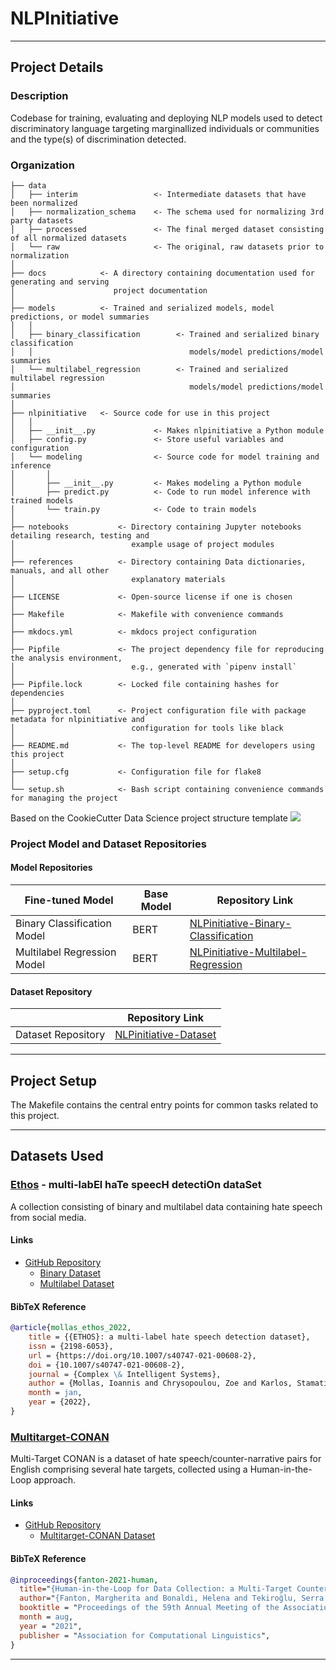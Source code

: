 # NLPInitiative

***

## Project Details

### Description
Codebase for training, evaluating and deploying NLP models used to detect discriminatory language targeting marginallized individuals or communities and the type(s) of discrimination detected.

### Organization

```
├── data
│   ├── interim                 <- Intermediate datasets that have been normalized
│   ├── normalization_schema    <- The schema used for normalizing 3rd party datasets
│   ├── processed               <- The final merged dataset consisting of all normalized datasets
│   └── raw                     <- The original, raw datasets prior to normalization
│
├── docs            <- A directory containing documentation used for generating and serving 
│                      project documentation
│
├── models          <- Trained and serialized models, model predictions, or model summaries
│   │
│   ├── binary_classification        <- Trained and serialized binary classification 
│   │                                   models/model predictions/model summaries
│   └── multilabel_regression        <- Trained and serialized multilabel regression 
│                                       models/model predictions/model summaries
│
├── nlpinitiative   <- Source code for use in this project
│   │
│   ├── __init__.py             <- Makes nlpinitiative a Python module
│   ├── config.py               <- Store useful variables and configuration
│   └── modeling                <- Source code for model training and inference
│       │                
│       ├── __init__.py         <- Makes modeling a Python module
│       ├── predict.py          <- Code to run model inference with trained models          
│       └── train.py            <- Code to train models
│
├── notebooks           <- Directory containing Jupyter notebooks detailing research, testing and 
│                          example usage of project modules 
│
├── references          <- Directory containing Data dictionaries, manuals, and all other 
│                          explanatory materials
│
├── LICENSE             <- Open-source license if one is chosen
│
├── Makefile            <- Makefile with convenience commands 
│
├── mkdocs.yml          <- mkdocs project configuration
│
├── Pipfile             <- The project dependency file for reproducing the analysis environment, 
│                          e.g., generated with `pipenv install`
│
├── Pipfile.lock        <- Locked file containing hashes for dependencies
│
├── pyproject.toml      <- Project configuration file with package metadata for nlpinitiative and 
│                          configuration for tools like black
│
├── README.md           <- The top-level README for developers using this project
│
├── setup.cfg           <- Configuration file for flake8
│
└── setup.sh            <- Bash script containing convenience commands for managing the project
```
<span>
    Based on the CookieCutter Data Science project structure template 
    <a target="_blank" href="https://cookiecutter-data-science.drivendata.org/">
        <img src="https://img.shields.io/badge/CCDS-Project%20template-328F97?logo=cookiecutter" />
    </a>
</span>

### Project Model and Dataset Repositories

#### Model Repositories

| Fine-tuned Model   | Base Model | Repository Link |
| ------------------ | ---------- | --------------- |
| Binary Classification Model | BERT | [NLPinitiative-Binary-Classification](https://huggingface.co/dlsmallw/NLPinitiative-Binary-Classification) |
| Multilabel Regression Model | BERT | [NLPinitiative-Multilabel-Regression](https://huggingface.co/dlsmallw/NLPinitiative-Multilabel-Regression) |

#### Dataset Repository

|                    | Repository Link |
| ------------------ | --------------- |
| Dataset Repository | [NLPinitiative-Dataset](https://huggingface.co/datasets/dlsmallw/NLPinitiative-Dataset) |

***

## Project Setup

The Makefile contains the central entry points for common tasks related to this project.

***

## Datasets Used

### [Ethos](https://doi.org/10.1007/s40747-021-00608-2) - multi-lab**E**l ha**T**e speec**H** detecti**O**n data**S**et
A collection consisting of binary and multilabel data containing hate speech from social media.

#### Links
 - [GitHub Repository](https://github.com/intelligence-csd-auth-gr/Ethos-Hate-Speech-Dataset)
    - [Binary Dataset](https://github.com/intelligence-csd-auth-gr/Ethos-Hate-Speech-Dataset/blob/master/ethos/ethos_data/Ethos_Dataset_Binary.csv)
    - [Multilabel Dataset](https://github.com/intelligence-csd-auth-gr/Ethos-Hate-Speech-Dataset/blob/master/ethos/ethos_data/Ethos_Dataset_Multi_Label.csv)

#### BibTeX Reference
```bibtex
@article{mollas_ethos_2022,
    title = {{ETHOS}: a multi-label hate speech detection dataset},
    issn = {2198-6053},
    url = {https://doi.org/10.1007/s40747-021-00608-2},
    doi = {10.1007/s40747-021-00608-2},
    journal = {Complex \& Intelligent Systems},
    author = {Mollas, Ioannis and Chrysopoulou, Zoe and Karlos, Stamatis and Tsoumakas, Grigorios},
    month = jan,
    year = {2022},
}
```

### [Multitarget-CONAN](https://doi.org/10.1007/s40747-021-00608-2) 
Multi-Target CONAN is a dataset of hate speech/counter-narrative pairs for English comprising several hate targets, collected using a Human-in-the-Loop approach.

#### Links
 - [GitHub Repository](https://github.com/marcoguerini/CONAN)
    - [Multitarget-CONAN Dataset](https://github.com/marcoguerini/CONAN/blob/master/Multitarget-CONAN/Multitarget-CONAN.csv)


#### BibTeX Reference
```bibtex
@inproceedings{fanton-2021-human,
  title="{Human-in-the-Loop for Data Collection: a Multi-Target Counter Narrative Dataset to Fight Online Hate Speech}",
  author="{Fanton, Margherita and Bonaldi, Helena and Tekiroğlu, Serra Sinem and Guerini, Marco}",
  booktitle = "Proceedings of the 59th Annual Meeting of the Association for Computational Linguistics",
  month = aug,
  year = "2021",
  publisher = "Association for Computational Linguistics",
}
```

***

